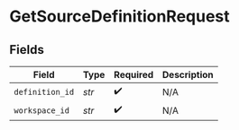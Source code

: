 # GetSourceDefinitionRequest


## Fields

| Field              | Type               | Required           | Description        |
| ------------------ | ------------------ | ------------------ | ------------------ |
| `definition_id`    | *str*              | :heavy_check_mark: | N/A                |
| `workspace_id`     | *str*              | :heavy_check_mark: | N/A                |